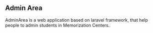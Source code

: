 
## Admin Area

AdminArea is a web application based on laravel framework, that help people to admin students in Memorization Centers.  